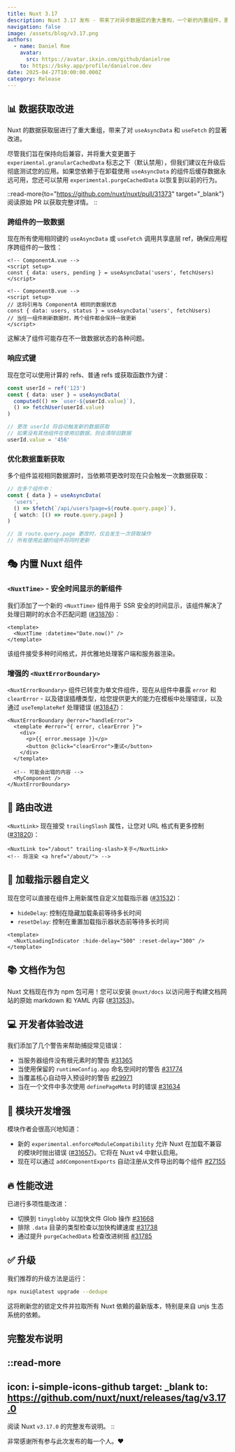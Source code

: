 ```yaml
---
title: Nuxt 3.17
description: Nuxt 3.17 发布 - 带来了对异步数据层的重大重构，一个新的内置组件，更好的警告和性能改善！
navigation: false
image: /assets/blog/v3.17.png
authors:
  - name: Daniel Roe
    avatar:
      src: https://avatar.ikxin.com/github/danielroe
    to: https://bsky.app/profile/danielroe.dev
date: 2025-04-27T10:00:00.000Z
category: Release
---
```


## 📊 数据获取改进

Nuxt 的数据获取层进行了重大重组，带来了对 `useAsyncData` 和 `useFetch` 的显著改进。

尽管我们旨在保持向后兼容，并将重大变更置于 `experimental.granularCachedData` 标志之下（默认禁用），但我们建议在升级后彻底测试您的应用。如果您依赖于在卸载使用 `useAsyncData` 的组件后缓存数据永远可用，您还可以禁用 `experimental.purgeCachedData` 以恢复到以前的行为。

::read-more{to="https://github.com/nuxt/nuxt/pull/31373" target="_blank"}
阅读原始 PR 以获取完整详情。
::

### 跨组件的一致数据

现在所有使用相同键的 `useAsyncData` 或 `useFetch` 调用共享底层 ref，确保应用程序跨组件的一致性：

```vue
<!-- ComponentA.vue -->
<script setup>
const { data: users, pending } = useAsyncData('users', fetchUsers)
</script>

<!-- ComponentB.vue -->
<script setup>
// 这将引用与 ComponentA 相同的数据状态
const { data: users, status } = useAsyncData('users', fetchUsers)
// 当任一组件刷新数据时，两个组件都会保持一致更新
</script>
```

这解决了组件可能存在不一致数据状态的各种问题。

### 响应式键

现在您可以使用计算的 refs、普通 refs 或获取函数作为键：

```ts
const userId = ref('123')
const { data: user } = useAsyncData(
  computed(() => `user-${userId.value}`),
  () => fetchUser(userId.value)
)

// 更改 userId 将自动触发新的数据获取
// 如果没有其他组件在使用旧数据，则会清除旧数据
userId.value = '456'
```

### 优化数据重新获取

多个组件监视相同数据源时，当依赖项更改时现在只会触发一次数据获取：

```ts
// 在多个组件中：
const { data } = useAsyncData(
  'users', 
  () => $fetch(`/api/users?page=${route.query.page}`),
  { watch: [() => route.query.page] }
)

// 当 route.query.page 更改时，仅会发生一次获取操作
// 所有使用此键的组件将同时更新
```

## 🎭 内置 Nuxt 组件

### `<NuxtTime>` - 安全时间显示的新组件

我们添加了一个新的 `<NuxtTime>` 组件用于 SSR 安全的时间显示，该组件解决了处理日期时的水合不匹配问题 ([#31876](https://github.com/nuxt/nuxt/pull/31876))：

```vue
<template>
  <NuxtTime :datetime="Date.now()" />
</template>
```

该组件接受多种时间格式，并优雅地处理客户端和服务器渲染。

### 增强的 `<NuxtErrorBoundary>`

`<NuxtErrorBoundary>` 组件已转变为单文件组件，现在从组件中暴露 `error` 和 `clearError` - 以及错误插槽类型，给您提供更大的能力在模板中处理错误，以及通过 `useTemplateRef` 处理错误 ([#31847](https://github.com/nuxt/nuxt/pull/31847))：

```vue
<NuxtErrorBoundary @error="handleError">
  <template #error="{ error, clearError }">
    <div>
      <p>{{ error.message }}</p>
      <button @click="clearError">重试</button>
    </div>
  </template>
  
  <!-- 可能会出错的内容 -->
  <MyComponent />
</NuxtErrorBoundary>
```

## 🔗 路由改进

`<NuxtLink>` 现在接受 `trailingSlash` 属性，让您对 URL 格式有更多控制 ([#31820](https://github.com/nuxt/nuxt/pull/31820))：

```vue
<NuxtLink to="/about" trailing-slash>关于</NuxtLink>
<!-- 将渲染 <a href="/about/"> -->
```

## 🔄 加载指示器自定义

现在您可以直接在组件上用新属性自定义加载指示器 ([#31532](https://github.com/nuxt/nuxt/pull/31532))：

- `hideDelay`: 控制在隐藏加载条前等待多长时间
- `resetDelay`: 控制在重置加载指示器状态前等待多长时间

```vue
<template>
  <NuxtLoadingIndicator :hide-delay="500" :reset-delay="300" />
</template>
```

## 📚 文档作为包

Nuxt 文档现在作为 npm 包可用！您可以安装 `@nuxt/docs` 以访问用于构建文档网站的原始 markdown 和 YAML 内容 ([#31353](https://github.com/nuxt/nuxt/pull/31353))。

## 💻 开发者体验改进

我们添加了几个警告来帮助捕捉常见错误：

- 当服务器组件没有根元素时的警告 [#31365](https://github.com/nuxt/nuxt/pull/31365)
- 当使用保留的 `runtimeConfig.app` 命名空间时的警告 [#31774](https://github.com/nuxt/nuxt/pull/31774)
- 当覆盖核心自动导入预设时的警告 [#29971](https://github.com/nuxt/nuxt/pull/29971)
- 当在一个文件中多次使用 `definePageMeta` 时的错误 [#31634](https://github.com/nuxt/nuxt/pull/31634)

## 🔌 模块开发增强

模块作者会很高兴地知道：

- 新的 `experimental.enforceModuleCompatibility` 允许 Nuxt 在加载不兼容的模块时抛出错误 ([#31657](https://github.com/nuxt/nuxt/pull/31657))。它将在 Nuxt v4 中默认启用。
- 现在可以通过 `addComponentExports` 自动注册从文件导出的每个组件 [#27155](https://github.com/nuxt/nuxt/pull/27155)

## 🔥 性能改进

已进行多项性能改进：

- 切换到 `tinyglobby` 以加快文件 Glob 操作 [#31668](https://github.com/nuxt/nuxt/pull/31668)
- 排除 `.data` 目录的类型检查以加快构建速度 [#31738](https://github.com/nuxt/nuxt/pull/31738)
- 通过提升 `purgeCachedData` 检查改进树摇 [#31785](https://github.com/nuxt/nuxt/pull/31785)

## ✅ 升级

我们推荐的升级方法是运行：

```sh
npx nuxi@latest upgrade --dedupe
```

这将刷新您的锁定文件并拉取所有 Nuxt 依赖的最新版本，特别是来自 unjs 生态系统的依赖。

## 完整发布说明

::read-more
---
icon: i-simple-icons-github
target: _blank
to: https://github.com/nuxt/nuxt/releases/tag/v3.17.0
---
阅读 Nuxt `v3.17.0` 的完整发布说明。
::

非常感谢所有参与此次发布的每一个人。❤️
